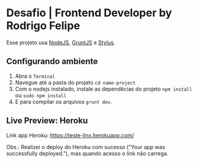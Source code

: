 # Desafio | Frontend Developer by Rodrigo Felipe

Esse projeto usa [NodeJS](http://nodejs.org/), [GruntJS](http://gruntjs.com/) e [Stylus](http://learnboost.github.io/stylus/).

Configurando ambiente
----------

1. Abra o `Terminal`
2. Navegue até a pasta do projeto `cd name-project`
3. Com o nodejs instalado, instale as dependêcias do projeto `npm install` ou `sudo npm install`
4. E para compilar os arquivos `grunt dev`.


Live Preview: Heroku
----------

Link app Heroku: https://teste-linx.herokuapp.com/

Obs.: Realizei o deploy do Heroku com sucesso ("Your app was successfully deployed."), mas quando acesso o link não carrega.